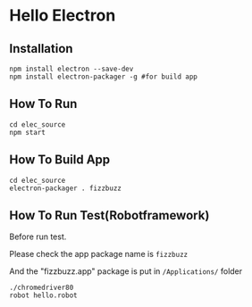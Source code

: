 # Hello Electron

## Installation

``` shell script
npm install electron --save-dev
npm install electron-packager -g #for build app
```

## How To Run

``` shell script
cd elec_source
npm start
```

## How To Build App

``` shell script
cd elec_source
electron-packager . fizzbuzz
```

## How To Run Test(Robotframework)

Before run test.

Please check the app package name is `fizzbuzz`

And the "fizzbuzz.app" package is put in `/Applications/` folder

``` shell script
./chromedriver80
robot hello.robot
```
